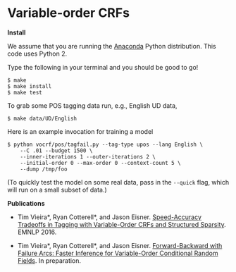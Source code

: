 Variable-order CRFs
===================

**Install**

We assume that you are running the
[Anaconda](https://www.continuum.io/downloads) Python distribution. This code uses Python 2.

Type the following in your terminal and you should be good to go!

    $ make
    $ make install
    $ make test

To grab some POS tagging data run, e.g., English UD data,

    $ make data/UD/English

Here is an example invocation for training a model

    $ python vocrf/pos/tagfail.py --tag-type upos --lang English \
        --C .01 --budget 1500 \
        --inner-iterations 1 --outer-iterations 2 \
        --initial-order 0 --max-order 0 --context-count 5 \
        --dump /tmp/foo

(To quickly test the model on some real data, pass in the `--quick` flag, which
will run on a small subset of data.)


**Publications**

* Tim Vieira\*, Ryan Cotterell\*, and Jason Eisner.
  [Speed-Accuracy Tradeoffs in Tagging with Variable-Order CRFs and Structured Sparsity](http://timvieira.github.io/doc/2016-emnlp-vocrf.pdf).
  EMNLP 2016.

* Tim Vieira\*, Ryan Cotterell\*, and Jason Eisner.
  [Forward-Backward with Failure Arcs: Faster Inference for Variable-Order Conditional Random Fields](http://timvieira.github.io/doc/2018-draft-vocrf2.pdf).
  In preparation.
